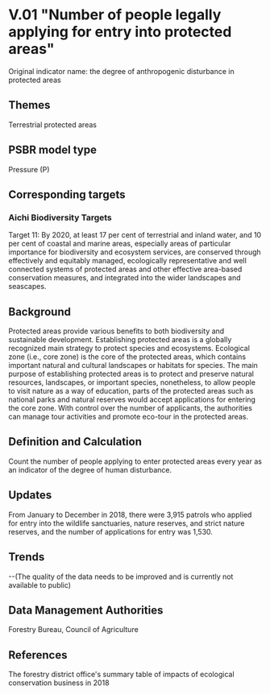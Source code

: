 # V.01 "Number of people legally applying for entry into protected areas"
Original indicator name: the degree of anthropogenic disturbance in protected areas

<script type="text/javascript" src="http://cdn.mathjax.org/mathjax/latest/MathJax.js?config=TeX-AMS-MML_HTMLorMML"></script>

## Themes
Terrestrial protected areas
## PSBR model type
Pressure (P)
## Corresponding targets
### Aichi Biodiversity Targets
Target 11: By 2020, at least 17 per cent of terrestrial and inland water, and 10 per cent of coastal and marine areas, especially areas of particular importance for biodiversity and ecosystem services, are conserved through effectively and equitably managed, ecologically representative and well connected systems of protected areas and other effective area-based conservation measures, and integrated into the wider landscapes and seascapes.
## Background
Protected areas provide various benefits to both biodiversity and sustainable development. Establishing protected areas is a globally recognized main strategy to protect species and ecosystems. Ecological zone (i.e., core zone) is the core of the protected areas, which contains important natural and cultural landscapes or habitats for species. The main purpose of establishing protected areas is to protect and preserve natural resources, landscapes, or important species, nonetheless, to allow people to visit nature as a way of education, parts of the protected areas such as national parks and natural reserves would accept applications for entering the core zone. With control over the number of applicants, the authorities can manage tour activities and promote eco-tour in the protected areas.
## Definition and Calculation
Count the number of people applying to enter protected areas every year as an indicator of the degree of human disturbance.
## Updates
From January to December in 2018, there were 3,915 patrols who applied for entry into the wildlife sanctuaries, nature reserves, and strict nature reserves, and the number of applications for entry was 1,530.
## Trends
--(The quality of the data needs to be improved and is currently not available to public)
## Data Management Authorities
Forestry Bureau, Council of Agriculture
## References
The forestry district office's summary table of impacts of ecological conservation business in 2018